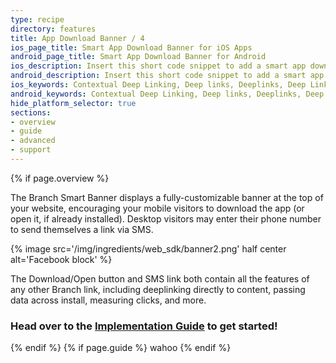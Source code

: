 ```yaml
---
type: recipe
directory: features
title: App Download Banner / 4
ios_page_title: Smart App Download Banner for iOS Apps
android_page_title: Smart App Download Banner for Android
ios_description: Insert this short code snippet to add a smart app download banner to both your desktop and mobile web pages and drive iOS app downloads.
android_description: Insert this short code snippet to add a smart app download banner to both your desktop and mobile web pages and drive Android app downloads.
ios_keywords: Contextual Deep Linking, Deep links, Deeplinks, Deep Linking, Deeplinking, Deferred Deep Linking, Deferred Deeplinking, Google App Indexing, Google App Invites, Apple Universal Links, Apple Spotlight Search, Facebook App Links, AppLinks, Deepviews, Deep views, Smart Banner, App Download Banner, Banner
android_keywords: Contextual Deep Linking, Deep links, Deeplinks, Deep Linking, Deeplinking, Deferred Deep Linking, Deferred Deeplinking, Google App Indexing, Google App Invites, Apple Universal Links, Apple Spotlight Search, Facebook App Links, AppLinks, Deepviews, Deep views,Smart Banner, App Download Banner, Banner
hide_platform_selector: true
sections:
- overview
- guide
- advanced
- support
---
```


{% if page.overview %}

The Branch Smart Banner displays a fully-customizable banner at the top of your website, encouraging your mobile visitors to download the app (or open it, if already installed). Desktop visitors may enter their phone number to send themselves a link via SMS.

{% image src='/img/ingredients/web_sdk/banner2.png' half center alt='Facebook block' %}

The Download/Open button and SMS link both contain all the features of any other Branch link, including deeplinking directly to content, passing data across install, measuring clicks, and more.

### Head over to the [Implementation Guide](implementation-guide.md) to get started!

{% endif %}
{% if page.guide %}
wahoo
{% endif %}
